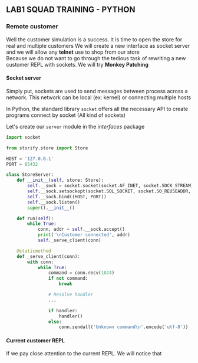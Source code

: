 LAB1 SQUAD TRAINING - PYTHON
---

### Remote customer
Well the customer simulation is a success. It is time to open the store for real and multiple customers
We will create a new interface as socket server and we will allow any **telnet** use to shop from our store  
Because we do not want to go through the tedious task of rewriting a new customer REPL with sockets. We will try **Monkey Patching**

#### Socket server
Simply put, sockets are used to send messages between process across a network. This network can be local (ex: kernel) or connecting multiple hosts

In Python, the standard library ``socket`` offers all the necessary API to create programs connect by socket (All kind of sockets)

Let's create our ``server`` module in the _interfaces_ package

```python
import socket

from storify.store import Store

HOST = '127.0.0.1'
PORT = 65432

class StoreServer:
    def __init__(self, store: Store):
        self.__sock = socket.socket(socket.AF_INET, socket.SOCK_STREAM)
        self.__sock.setsockopt(socket.SOL_SOCKET, socket.SO_REUSEADDR, 1)
        self.__sock.bind((HOST, PORT))
        self.__sock.listen()
        super().__init__()

    def run(self):
        while True:
            conn, addr = self.__sock.accept()
            print('\nCustomer connected', addr)
            self._serve_client(conn)

    @staticmethod
    def _serve_client(conn):
        with conn:
            while True:
                command = conn.recv(1024)
                if not command:
                    break

                # Resolve handler
                ...

                if handler:
                    handler()
                else:
                    conn.sendall('Unknown command\n'.encode('utf-8'))
```

#### Current customer REPL
If we pay close attention to the current REPL. We will notice that  
